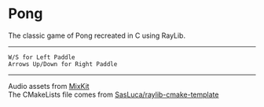 # Pong
The classic game of Pong recreated in C using RayLib.

---

    W/S for Left Paddle  
    Arrows Up/Down for Right Paddle

---
Audio assets from [MixKit](https://mixkit.co)  
The CMakeLists file comes from [SasLuca/raylib-cmake-template](https://github.com/SasLuca/raylib-cmake-template)  
